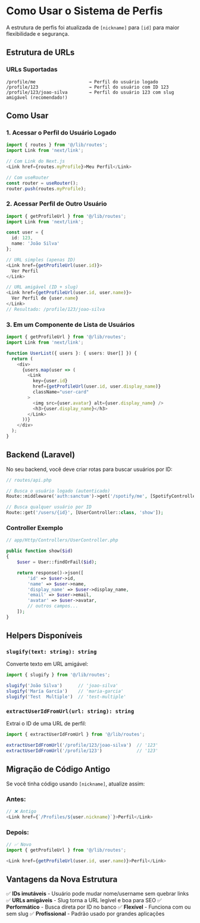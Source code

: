 # Como Usar o Sistema de Perfis

A estrutura de perfis foi atualizada de `[nickname]` para `[id]` para maior flexibilidade e segurança.

## Estrutura de URLs

### URLs Suportadas

```
/profile/me                    → Perfil do usuário logado
/profile/123                   → Perfil do usuário com ID 123
/profile/123/joao-silva        → Perfil do usuário 123 com slug amigável (recomendado!)
```

## Como Usar

### 1. Acessar o Perfil do Usuário Logado

```typescript
import { routes } from '@/lib/routes';
import Link from 'next/link';

// Com Link do Next.js
<Link href={routes.myProfile}>Meu Perfil</Link>

// Com useRouter
const router = useRouter();
router.push(routes.myProfile);
```

### 2. Acessar Perfil de Outro Usuário

```typescript
import { getProfileUrl } from '@/lib/routes';
import Link from 'next/link';

const user = {
  id: 123,
  name: 'João Silva'
};

// URL simples (apenas ID)
<Link href={getProfileUrl(user.id)}>
  Ver Perfil
</Link>

// URL amigável (ID + slug)
<Link href={getProfileUrl(user.id, user.name)}>
  Ver Perfil de {user.name}
</Link>
// Resultado: /profile/123/joao-silva
```

### 3. Em um Componente de Lista de Usuários

```typescript
import { getProfileUrl } from '@/lib/routes';
import Link from 'next/link';

function UserList({ users }: { users: User[] }) {
  return (
    <div>
      {users.map(user => (
        <Link
          key={user.id}
          href={getProfileUrl(user.id, user.display_name)}
          className="user-card"
        >
          <img src={user.avatar} alt={user.display_name} />
          <h3>{user.display_name}</h3>
        </Link>
      ))}
    </div>
  );
}
```

## Backend (Laravel)

No seu backend, você deve criar rotas para buscar usuários por ID:

```php
// routes/api.php

// Busca o usuário logado (autenticado)
Route::middleware('auth:sanctum')->get('/spotify/me', [SpotifyController::class, 'me']);

// Busca qualquer usuário por ID
Route::get('/users/{id}', [UserController::class, 'show']);
```

### Controller Exemplo

```php
// app/Http/Controllers/UserController.php

public function show($id)
{
    $user = User::findOrFail($id);

    return response()->json([
        'id' => $user->id,
        'name' => $user->name,
        'display_name' => $user->display_name,
        'email' => $user->email,
        'avatar' => $user->avatar,
        // outros campos...
    ]);
}
```

## Helpers Disponíveis

### `slugify(text: string): string`

Converte texto em URL amigável:

```typescript
import { slugify } from '@/lib/routes';

slugify('João Silva')      // 'joao-silva'
slugify('María García')    // 'maria-garcia'
slugify('Test  Multiple')  // 'test-multiple'
```

### `extractUserIdFromUrl(url: string): string`

Extrai o ID de uma URL de perfil:

```typescript
import { extractUserIdFromUrl } from '@/lib/routes';

extractUserIdFromUrl('/profile/123/joao-silva')  // '123'
extractUserIdFromUrl('/profile/123')             // '123'
```

## Migração de Código Antigo

Se você tinha código usando `[nickname]`, atualize assim:

### Antes:
```typescript
// ❌ Antigo
<Link href={`/Profiles/${user.nickname}`}>Perfil</Link>
```

### Depois:
```typescript
// ✅ Novo
import { getProfileUrl } from '@/lib/routes';

<Link href={getProfileUrl(user.id, user.name)}>Perfil</Link>
```

## Vantagens da Nova Estrutura

✅ **IDs imutáveis** - Usuário pode mudar nome/username sem quebrar links
✅ **URLs amigáveis** - Slug torna a URL legível e boa para SEO
✅ **Performático** - Busca direta por ID no banco
✅ **Flexível** - Funciona com ou sem slug
✅ **Profissional** - Padrão usado por grandes aplicações
